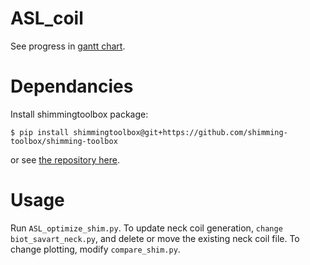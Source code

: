 # ASL_coil
See progress in [gantt chart](https://prod.teamgantt.com/gantt/schedule/?ids=2329320#ids=2329320&user=&custom=&company=&hide_completed=false&date_filter=&color_filter=).

# Dependancies
Install shimmingtoolbox package:
```
$ pip install shimmingtoolbox@git+https://github.com/shimming-toolbox/shimming-toolbox
```
or see [the repository here](https://github.com/shimming-toolbox/shimming-toolbox). 

# Usage
Run `ASL_optimize_shim.py`. To update neck coil generation, `change biot_savart_neck.py`, and delete or move the existing neck coil file. To change plotting, modify `compare_shim.py`.